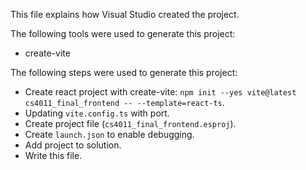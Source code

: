 This file explains how Visual Studio created the project.

The following tools were used to generate this project:
- create-vite

The following steps were used to generate this project:
- Create react project with create-vite: `npm init --yes vite@latest cs4011_final_frontend -- --template=react-ts`.
- Updating `vite.config.ts` with port.
- Create project file (`cs4011_final_frontend.esproj`).
- Create `launch.json` to enable debugging.
- Add project to solution.
- Write this file.
